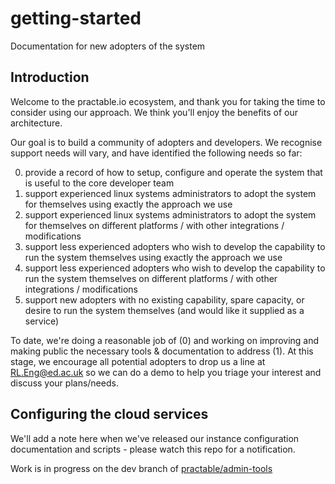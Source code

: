 # getting-started
Documentation for new adopters of the system 

## Introduction

Welcome to the practable.io ecosystem, and thank you for taking the time to consider using our approach. We think you'll enjoy the benefits of our architecture. 

Our goal is to build a community of adopters and developers. We recognise support needs will vary, and have identified the following needs so far:

0.  provide a record of how to setup, configure and operate the system that is useful to the core developer team 
0.  support experienced linux systems administrators to adopt the system for themselves using exactly the approach we use
0. support experienced linux systems administrators to adopt the system for themselves on different platforms / with other integrations / modifications 
0. support less experienced adopters who wish to develop the capability to run the system themselves using exactly the approach we use
0. support less experienced adopters who wish to develop the capability to run the system themselves on different platforms / with other integrations / modifications 
0. support new adopters with no existing capability, spare capacity, or desire to run the system themselves (and would like it supplied as a service)

To date, we're doing a reasonable job of (0) and working on improving and making public the necessary tools & documentation to address (1). At this stage, we encourage all potential adopters to drop us a line at [RL.Eng@ed.ac.uk](mailto:RL.Eng@ed.ac.uk) so we can do a demo to help you triage your interest and discuss your plans/needs. 

## Configuring the cloud services

We'll add a note here when we've released our instance configuration documentation and scripts - please watch this repo for a notification.

Work is in progress on the dev branch of [practable/admin-tools](https://github.com/practable/admin-tools)








